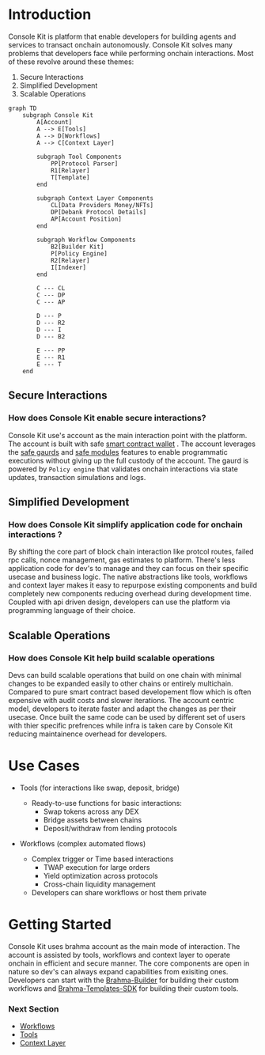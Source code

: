 # Introduction 

Console Kit is platform that enable developers for building agents and services to transact onchain autonomously. Console Kit solves many problems that developers face while performing onchain interactions. Most of these revolve around these themes:
1. Secure Interactions
2. Simplified Development
3. Scalable Operations

```mermaid
graph TD
    subgraph Console Kit
        A[Account] 
        A --> E[Tools]
        A --> D[Workflows]
        A --> C[Context Layer]

        subgraph Tool Components
            PP[Protocol Parser]
            R1[Relayer]
            T[Template]
        end
        
        subgraph Context Layer Components
            CL[Data Providers Money/NFTs]
            DP[Debank Protocol Details]
            AP[Account Position]
        end
        
        subgraph Workflow Components
            B2[Builder Kit]
            P[Policy Engine]
            R2[Relayer]
            I[Indexer]
        end
        
        C --- CL
        C --- DP
        C --- AP
        
        D --- P
        D --- R2
        D --- I
        D --- B2

        E --- PP
        E --- R1
        E --- T
    end
```

## Secure Interactions
### How does Console Kit enable secure interactions?
Console Kit use's account as the main interaction point with the platform. The account is built with safe [smart contract wallet](https://safe.global/) . The account leverages the [safe gaurds](https://docs.safe.global/advanced/smart-account-guards) and [safe modules](https://docs.safe.global/advanced/smart-account-modules) features to enable programmatic executions without giving up the full custody of the account. The gaurd is powered by `Policy engine` that validates onchain interactions via state updates, transaction simulations and logs.  

## Simplified Development
### How does Console Kit simplify application code for onchain interactions ?
By shifting the core part of block chain interaction like protcol routes, failed rpc calls, nonce management, gas estimates to platform. There's less application code for dev's to manage and they can focus on their specific usecase and business logic. The native abstractions like tools, workflows and context layer makes it easy to repurpose existing components and build completely new components reducing overhead during development time. 
Coupled with api driven design, developers can use the platform via programming language of their choice. 

## Scalable Operations
### How does Console Kit help build scalable operations
Devs can build scalable operations that build on one chain with minimal changes to be expanded easily to other chains or entirely multichain. Compared to pure smart contract based developement flow which is often expensive with audit costs and slower iterations.  The account centric model, developers to iterate faster and adapt the changes as per their usecase. Once built the same code can be used by different set of users with thier specific prefrences while infra is taken care by Console Kit reducing maintainence overhead for developers.  


# Use Cases
- Tools (for interactions like swap, deposit, bridge)
    - Ready-to-use functions for basic interactions:
        - Swap tokens across any DEX
        - Bridge assets between chains
        - Deposit/withdraw from lending protocols

- Workflows (complex automated flows)
    - Complex trigger or Time based interactions
        - TWAP execution for large orders
        - Yield optimization across protocols
        - Cross-chain liquidity management
    - Developers can share workflows or host them private

# Getting Started
Console Kit uses brahma account as the main mode of interaction. The account is assisted by tools, workflows and context layer to operate onchain in efficient and secure manner. The core components are open in nature so dev's can always expand capabilities from exisiting ones. Developers can start with the [Brahma-Builder](https://github.com/Brahma-fi/brahma-builder) for building their custom workflows and [Brahma-Templates-SDK](https://github.com/Brahma-fi/brahma-templates-sdk) for building their custom tools. 
 
 ### Next Section
- [Workflows](./Workflows.md)
 - [Tools](./Tools.md)
 - [Context Layer](./ContextLayer.md)

